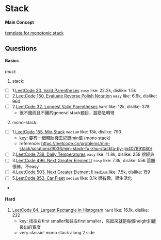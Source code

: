 # Stack
#### Main Concept
[template for monotonic stack](https://leetcode.com/discuss/study-guide/2347639/A-comprehensive-guide-and-template-for-monotonic-stack-based-problems) 
##  Questions
####    Basics
*must*:
1. stack:
- [ ] 1.[LeetCode 20. Valid Parentheses](https://leetcode.com/problems/valid-parentheses/) ``easy`` like: 22.2k, dislike: 1.5k
- [ ] 2.[LeetCode 150. Evaluate Reverse Polish Notation](https://leetcode.com/problems/evaluate-reverse-polish-notation/) ``easy`` like: 6.6k, dislike: 960
- [ ] 2.[LeetCode 32. Longest Valid Parentheses](https://leetcode.com/problems/longest-valid-parentheses/description/) ``hard`` like: 12k, dislike: 378
  - 很不錯而且不難的general stack題目，腦筋急轉彎
2. mono-stack:
- [ ] 1.[LeetCode 155. Min Stack](https://leetcode.com/problems/min-stack/description/) ``medium`` like: 13k, dislike: 793
  - key: 要有一個輔助棧去紀錄min值 (mono stack)
  - reference: https://leetcode.cn/problems/min-stack/solutions/9036/min-stack-fu-zhu-stackfa-by-jin407891080/
- [ ] 2.[LeetCode 739. Daily Temperatures](https://leetcode.com/problems/next-greater-element-i/description/) ``easy`` like: 11.8k, dislike: 258 很經典
- [ ] 3.[LeetCode 496. Next Greater Element I](https://leetcode.com/problems/next-greater-element-i/description/) ``easy`` like: 7.3k, dislike: 556 這題很棒，不easy
- [ ] 4.[LeetCode 503. Next Greater Element II](https://leetcode.com/problems/next-greater-element-ii/description/) ``medium`` like: 7.5k, dislike: 159 
- [ ] 5.[LeetCode 853. Car Fleet](https://leetcode.com/problems/car-fleet/) ``medium`` like: 3.1k 很有趣，很生活化
- 

#### Hard
1. [LeetCode 84. Largest Rectangle in Histogram](https://leetcode.com/problems/largest-rectangle-in-histogram/) ``hard`` like: 16.1k, dislike: 232 
   - key: 找往右first smaller和往左first smaller，夾起來就是每個height[i]能長出的寬度
   - very classic! mono stack along 2 side

